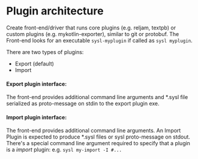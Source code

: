 # Plugin architecture

Create front-end/driver that runs core plugins (e.g. reljam, textpb) or custom plugins (e.g. mykotlin-exporter), similar to git or protobuf. The Front-end looks for an executable `sysl-myplugin` if called as `sysl myplugin`.

There are two types of plugins:

- Export (default)
- Import

#### Export plugin interface:

The front-end provides additional command line arguments and \*.sysl file serialized as proto-message on stdin to the export plugin exe.

#### Import plugin interface:

The front-end provides additional command line arguments.
An Import Plugin is expected to produce \*.sysl files or sysl proto-message on stdout.
There's a special command line argument required to specify that a plugin is a _import_ plugin: e.g. `sysl my-import -I #...`
